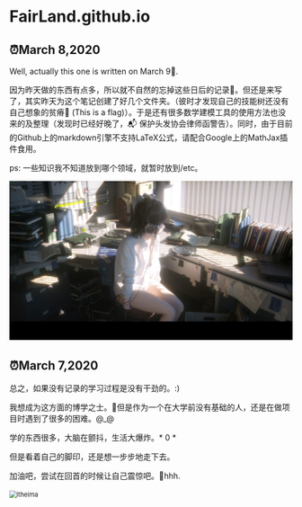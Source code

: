 # FairLand.github.io

## :alarm_clock:March 8,2020

Well, actually this one is written on March 9:lying_face:.

因为昨天做的东西有点多，所以就不自然的忘掉这些日后的记录:clown_face:。但还是来写了，其实昨天为这个笔记创建了好几个文件夹。（彼时才发现自己的技能树还没有自己想象的贫瘠:triangular_flag_on_post: (This is a flag)）。于是还有很多数学建模工具的使用方法也没来的及整理（发现时已经好晚了，:mailbox_with_mail: 保护头发协会律师函警告）。同时，由于目前的Github上的markdown引擎不支持LaTeX公式，请配合Google上的MathJax插件食用。

ps: 一些知识我不知道放到哪个领域，就暂时放到/etc。

<img src=".\pictures\GrilWhiteShirt.jpg" style="zoom: 80%;" />

## :alarm_clock:**March 7,2020**

总之，如果没有记录的学习过程是没有干劲的。:)

我想成为这方面的博学之士。:cowboy_hat_face:但是作为一个在大学前没有基础的人，还是在做项目时遇到了很多的困难。@_@

学的东西很多，大脑在颤抖，生活大爆炸。* 0 *

但是看着自己的脚印，还是想一步步地走下去。

加油吧，尝试在回首的时候让自己震惊吧。:angel:hhh.

<img src="./pictures/findTheWorld.jpg" alt="itheima" style="zoom:80%;" />
